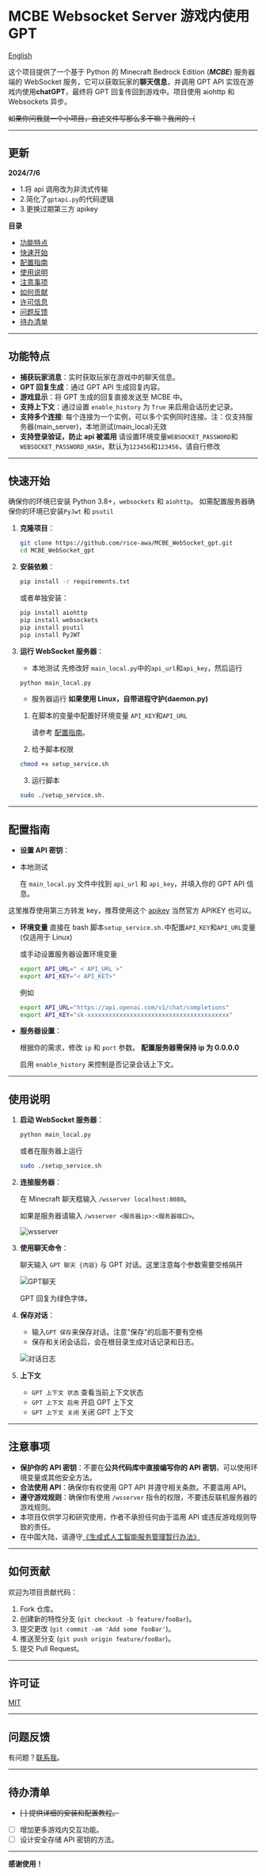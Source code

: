 # MCBE Websocket Server 游戏内使用 GPT

[English](./README_EN.md)

这个项目提供了一个基于 Python 的 Minecraft Bedrock Edition (**_MCBE_**) 服务器端的 WebSocket 服务，它可以获取玩家的**聊天信息**，并调用 GPT API 实现在游戏内使用**chatGPT**，最终将 GPT 回复传回到游戏中。项目使用 aiohttp 和 Websockets 异步。

~~如果你问我就一个小项目，自述文件写那么多干嘛？我闲的（~~

---

## 更新

**2024/7/6**

- 1.将 api 调用改为非流式传输
- 2.简化了`gptapi.py`的代码逻辑
- 3.更换过期第三方 apikey

**目录**

- [功能特点](#功能特点)
- [快速开始](#快速开始)
- [配置指南](#配置指南)
- [使用说明](#使用说明)
- [注意事项](#注意事项)
- [如何贡献](#如何贡献)
- [许可信息](#许可信息)
- [问题反馈](#问题反馈)
- [待办清单](#待办清单)

---

## 功能特点

- **捕获玩家消息**：实时获取玩家在游戏中的聊天信息。
- **GPT 回复生成**：通过 GPT API 生成回复内容。
- **游戏显示**：将 GPT 生成的回复直接发送至 MCBE 中。
- **支持上下文**：通过设置 `enable_history` 为 `True` 来启用会话历史记录。
- **支持多个连接**: 每个连接为一个实例，可以多个实例同时连接。注：仅支持服务器(main_server)，本地测试(main_local)无效
- **支持登录验证，防止 api 被滥用** 请设置环境变量`WEBSOCKET_PASSWORD`和`WEBSOCKET_PASSWORD_HASH`，默认为`123456`和`123456`，请自行修改

---

## 快速开始

确保你的环境已安装 Python 3.8+，`websockets` 和 `aiohttp`。
如需配置服务器确保你的环境已安装`PyJwt` 和 `psutil`

1. **克隆项目**：

   ```bash
   git clone https://github.com/rice-awa/MCBE_WebSocket_gpt.git
   cd MCBE_WebSocket_gpt
   ```

2. **安装依赖**：

   ```bash
   pip install -r requirements.txt
   ```

   或者单独安装：

   ```bash
   pip install aiohttp
   pip install websockets
   pip install psutil
   pip install PyJWT
   ```

3. **运行 WebSocket 服务器**：

   - 本地测试
     先修改好
     `main_local.py`中的`api_url`和`api_key`，然后运行

   ```bash
   python main_local.py
   ```

   - 服务器运行
     **如果使用 Linux，自带进程守护(daemon.py)**

   1. 在脚本的变量中配置好环境变量
      `API_KEY`和`API_URL`

      请参考 [配置指南](#配置指南)。

   2. 给予脚本权限

   ```bash
   chmod +x setup_service.sh
   ```

   3. 运行脚本

   ```bash
   sudo ./setup_service.sh.
   ```

---

## 配置指南

- **设置 API 密钥**：

- 本地测试

  在 `main_local.py` 文件中找到 `api_url` 和 `api_key`，并填入你的 GPT API 信息。

这里推荐使用第三方转发 key，推荐使用这个 [apikey](https://burn.hair/) 当然官方 APIKEY 也可以。

- **环境变量**
  直接在 bash 脚本`setup_service.sh.`中配置`API_KEY`和`API_URL`变量(仅适用于 Linux)

  或手动设置服务器设置环境变量

  ```bash
  export API_URL=" < API_URL >"
  export API_KEY="< API_KET>"
  ```

  例如

  ```bash
  export API_URL="https://api.openai.com/v1/chat/completions"
  export API_KEY="sk-xxxxxxxxxxxxxxxxxxxxxxxxxxxxxxxxxxxxxxxx"
  ```

- **服务器设置**：

  根据你的需求，修改 `ip` 和 `port` 参数。 **配置服务器需保持 ip 为 0.0.0.0**

  启用 `enable_history` 来控制是否记录会话上下文。

---

## 使用说明

1. **启动 WebSocket 服务器**：

   ```bash
   python main_local.py
   ```

   或者在服务器上运行

   ```bash
   sudo ./setup_service.sh
   ```

2. **连接服务器**：

   在 Minecraft 聊天框输入 `/wsserver localhost:8080`。

   如果是服务器请输入
   `/wsserver <服务器ip>:<服务器端口>`。

   ![wsserver](https://s11.ax1x.com/2024/02/13/pF8y0dU.png)

3. **使用聊天命令**：

   聊天输入 `GPT 聊天 {内容}` 与 GPT 对话。这里注意每个参数需要空格隔开

   ![GPT聊天](https://s11.ax1x.com/2024/02/13/pF8yRL6.png)

   GPT 回复为绿色字体。

4. **保存对话**：

   - 输入`GPT 保存`来保存对话。注意"保存"的后面不要有空格
   - 保存和关闭会话后，会在根目录生成对话记录和日志。

   ![对话日志](https://s11.ax1x.com/2024/02/13/pF8yXef.png)

5. **上下文**
   - `GPT 上下文 状态` 查看当前上下文状态
   - `GPT 上下文 启用` 开启 GPT 上下文
   - `GPT 上下文 关闭` 关闭 GPT 上下文

---

## 注意事项

- **保护你的 API 密钥**：不要在**公共代码库中直接编写你的 API 密钥**，可以使用环境变量或其他安全方法。
- **合法使用 API**：确保你有权使用 GPT API 并遵守相关条款。不要滥用 API。
- **遵守游戏规则**：确保你有使用 `/wsserver` 指令的权限，不要违反联机服务器的游戏规则。
- 本项目仅供学习和研究使用，作者不承担任何由于滥用 API 或违反游戏规则导致的责任。
- 在中国大陆，请遵守[《生成式人工智能服务管理暂行办法》](https://www.gov.cn/zhengce/202311/content_6917778.htm)

---

## 如何贡献

欢迎为项目贡献代码：

1. Fork 仓库。
2. 创建新的特性分支 (`git checkout -b feature/fooBar`)。
3. 提交更改 (`git commit -am 'Add some fooBar'`)。
4. 推送至分支 (`git push origin feature/fooBar`)。
5. 提交 Pull Request。

---

## 许可证

[MIT](https://github.com/rice-awa/MCBE_WebSocket_gpt/blob/main/LICENSE.txt)

---

## 问题反馈

有问题？[联系我](https://space.bilibili.com/521856101)。

---

## 待办清单

- ~~[ ] 提供详细的安装和配置教程。~~
- [ ] 增加更多游戏内交互功能。
- [ ] 设计安全存储 API 密钥的方法。

---

**感谢使用！**

